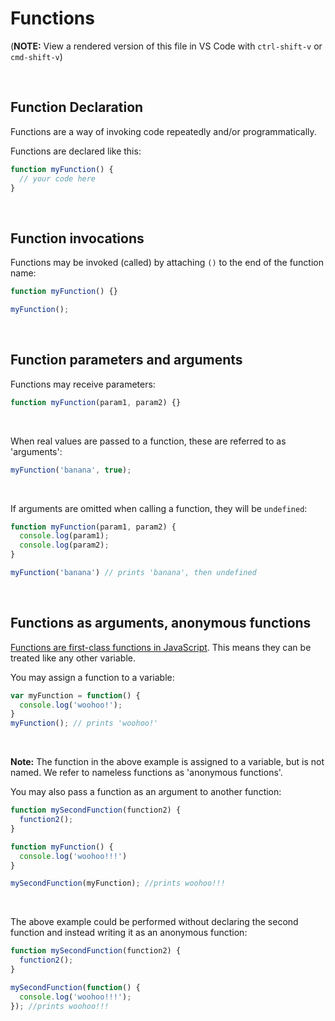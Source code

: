 # Functions

(**NOTE:** View a rendered version of this file in VS Code with `ctrl-shift-v` or `cmd-shift-v`)

&nbsp;
## Function Declaration

Functions are a way of invoking code repeatedly and/or programmatically.

Functions are declared like this:

```js
function myFunction() {
  // your code here
}
```

&nbsp;
## Function invocations

Functions may be invoked (called) by attaching `()` to the end of the function name:

```js
function myFunction() {}

myFunction();
```

&nbsp;
## Function parameters and arguments

Functions may receive parameters:

```js
function myFunction(param1, param2) {}
```
&nbsp;

When real values are passed to a function, these are referred to as 'arguments':

```js
myFunction('banana', true);
```
&nbsp;

If arguments are omitted when calling a function, they will be `undefined`:

```js
function myFunction(param1, param2) {
  console.log(param1);
  console.log(param2);
}

myFunction('banana') // prints 'banana', then undefined
```

&nbsp;
## Functions as arguments, anonymous functions

[Functions are first-class functions in JavaScript](https://developer.mozilla.org/en-US/docs/Glossary/First-class_Function). This means they can be treated like any other variable.

You may assign a function to a variable:

```js
var myFunction = function() {
  console.log('woohoo!');
}
myFunction(); // prints 'woohoo!'
```
&nbsp;

**Note:** The function in the above example is assigned to a variable, but is not named. We refer to nameless functions as 'anonymous functions'.

You may also pass a function as an argument to another function:

```js
function mySecondFunction(function2) {
  function2();
}

function myFunction() {
  console.log('woohoo!!!')
}

mySecondFunction(myFunction); //prints woohoo!!!
```
&nbsp;

The above example could be performed without declaring the second function and instead writing it as an anonymous function:

```js
function mySecondFunction(function2) {
  function2();
}

mySecondFunction(function() {
  console.log('woohoo!!!');
}); //prints woohoo!!!
```